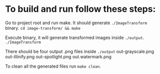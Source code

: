 # To build and run follow these steps:

Go to project root and run make. It should generate `./ImageTransform` binary.
`cd image-transform/ && make`

Execute binary, it will generate transformed images inside `./output`.
`./ImageTransform`

There should be four output .png files inside `./output`
out-grayscale.png
out-illinify.png
out-spotlight.png
out.watermark.png

To clean all the generated files run `make clean`.

